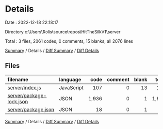 # Details

Date : 2022-12-18 22:18:17

Directory c:\\Users\\Rolis\\source\\repos\\HitTheSilkV1\\server

Total : 3 files,  2061 codes, 0 comments, 15 blanks, all 2076 lines

[Summary](results.md) / Details / [Diff Summary](diff.md) / [Diff Details](diff-details.md)

## Files
| filename | language | code | comment | blank | total |
| :--- | :--- | ---: | ---: | ---: | ---: |
| [server/index.js](/server/index.js) | JavaScript | 107 | 0 | 13 | 120 |
| [server/package-lock.json](/server/package-lock.json) | JSON | 1,936 | 0 | 1 | 1,937 |
| [server/package.json](/server/package.json) | JSON | 18 | 0 | 1 | 19 |

[Summary](results.md) / Details / [Diff Summary](diff.md) / [Diff Details](diff-details.md)